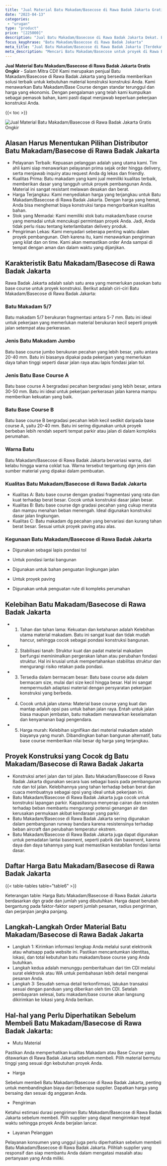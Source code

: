```yaml
---
title: "Jual Material Batu Makadam/Basecose di Rawa Badak Jakarta Gratis Ongkir"
date: "2023-04-13"
categories:
 - "urugan"
type: "product"
price: "[225000]"
description: "Jual Batu Makadam/Basecose di Rawa Badak Jakarta Dekat. Batu Makadam/Basecose ini sering dipakai dalam proyek konstruksi sebagai material jalan yang kuat dan tahan lama. Hubungi kami untuk informasi lebih lanjut."
focus_keyphrase: "Batu Makadam/Basecose di Rawa Badak Jakarta"
meta_title: "Jual Batu Makadam/Basecose di Rawa Badak Jakarta [Terdekat] - CDI"
meta_description: "Mencari Batu Makadam/Basecose untuk proyek di Rawa Badak Jakarta? Kami memiliki Batu Makadam/Basecose berkualitas untuk bahan pondasi. Raih penawaran terbaik sekarang."
---
```


**Jual Material Batu Makadam/Basecose di Rawa Badak Jakarta Gratis Ongkir** - Salam Mitra CDI! Kami merupakan penjual Batu Makadam/Basecose di Rawa Badak Jakarta yang bersedia memberikan solusi terbaik untuk kebutuhan material konstruksi konstruksi Anda. Kami menawarkan Batu Makadam/Base Course dengan standar terunggul dan harga yang ekonomis. Dengan pengalaman yang telah kami kumpulkan sebagai pemasok bahan, kami pasti dapat menjawab keperluan pekerjaan konstruksi Anda.

{{< toc >}}

![Jual Material Batu Makadam/Basecose di Rawa Badak Jakarta Gratis Ongkir](/images/urugan/batu-makadam-basecose-27.jpg)

## Alasan Harus Menentukan Pilihan Distributor Batu Makadam/Basecose di Rawa Badak Jakarta

*   Pelayanan Terbaik: Kepuasan pelanggan adalah yang utama kami. Tim ahli kami siap menawarkan pelayanan prima sejak order hingga delivery, serta menjawab inquiry atau request Anda dg lekas dan friendly.
*   Kualitas Prima: Batu makadam yang kami jual memiliki kualitas terbaik, memberikan dasar yang tangguh untuk proyek pembangunan Anda. Material ini sangat resistant melawan desakan dan berat.
*   Harga Terjangkau: Kami menyediakan harga yang terjangkau untuk Batu Makadam/Basecose di Rawa Badak Jakarta. Dengan harga yang hemat, Anda bisa menghemat biaya konstruksi tanpa mengorbankan kualitas bahan.
*   Stok yang Memadai: Kami memiliki stok batu makadam/base course yang memadai untuk mencukupi permintaan proyek Anda. Jadi, Anda tidak perlu risau tentang keterlambatan delivery produk.
*   Pengiriman Lekas: Kami menyadari seberapa penting waktu dalam proyek pembangunan. Oleh karena itu, kami menawarkan pengiriman yang kilat dan on time. Kami akan memastikan order Anda sampai di tempat dengan aman dan dalam waktu yang dijanjikan.

## Karakteristik Batu Makadam/Basecose di Rawa Badak Jakarta

Rawa Badak Jakarta adalah salah satu area yang memerlukan pasokan batu base course untuk proyek konstruksi. Berikut adalah ciri-ciri Batu Makadam/Basecose di Rawa Badak Jakarta:

### Batu Makadam 5/7

Batu makadam 5/7 berukuran fragmentasi antara 5-7 mm. Batu ini ideal untuk pekerjaan yang memerlukan material berukuran kecil seperti proyek jalan setempat atau perkerasan.

### Jenis Batu Makadam Jumbo

Batu base course jumbo berukuran pecahan yang lebih besar, yaitu antara 20-40 mm. Batu ini biasanya dipakai pada pekerjaan yang memerlukan daya tahan tinggi seperti dasar jalan raya atau lapis fondasi jalan tol.

### Jenis Batu Base Course A

Batu base course A bergradasi pecahan bergradasi yang lebih besar, antara 30-50 mm. Batu ini ideal untuk pekerjaan perkerasan jalan karena mampu memberikan kekuatan yang baik.

### Batu Base Course B

Batu base course B bergradasi pecahan lebih kecil sedikit daripada base course A, yaitu 20-40 mm. Batu ini sering digunakan untuk proyek berbeban lebih rendah seperti tempat parkir atau jalan di dalam kompleks perumahan.

### Warna Batu

Batu Makadam/Basecose di Rawa Badak Jakarta bervariasi warna, dari kelabu hingga warna coklat tua. Warna tersebut tergantung dgn jenis dan sumber material yang dipakai dalam pembuatan.

### Kualitas Batu Makadam/Basecose di Rawa Badak Jakarta

*   Kualitas A: Batu base course dengan gradasi fragmentasi yang rata dan kuat terhadap berat besar. Cocok untuk konstruksi dasar jalan besar.
*   Kualitas B: Batu base course dgn gradasi pecahan yang cukup merata dan mampu menahan beban menengah. Ideal digunakan konstruksi dasar jalan lingkungan.
*   Kualitas C: Batu makadam dg pecahan yang bervariasi dan kurang tahan berat besar. Sesuai untuk proyek paving atau alas.

### Kegunaan Batu Makadam/Basecose di Rawa Badak Jakarta

*   Digunakan sebagai lapis pondasi tol

*   Untuk pondasi lantai bangunan

*   Digunakan untuk bahan penguatan lingkungan jalan

*   Untuk proyek paving

*   Digunakan untuk penguatan rute di kompleks perumahan

## Kelebihan Batu Makadam/Basecose di Rawa Badak Jakarta

*   1. Tahan dan tahan lama: Kekuatan dan ketahanan adalah Kelebihan utama material makadam. Batu ini sangat kuat dan tidak mudah hancur, sehingga cocok sebagai pondasi konstruksi bangunan.

*   2. Stabilisasi tanah: Struktur kuat dan padat material makadam berfungsi meminimalkan pergerakan lahan atau perubahan fondasi struktur. Hal ini krusial untuk mempertahankan stabilitas struktur dan mengurangi risiko retakan pada pondasi.

*   3. Tersedia dalam bermacam besar: Batu base course ada dalam bermacam size, mulai dari size kecil hingga besar. Hal ini sangat mempermudah adaptasi material dengan persyaratan pekerjaan konstruksi yang berbeda.

*   4. Cocok untuk jalan utama: Material base course yang kuat dan mantap adalah opsi pas untuk bahan jalan raya. Entah untuk jalan biasa maupun jembatan, batu makadam menawarkan keselamatan dan kenyamanan bagi pengendara.

*   5. Harga murah: Kelebihan signifikan dari material makadam adalah biayanya yang murah. Dibandingkan bahan bangunan alternatif, batu base course memberikan nilai besar dg harga yang terjangkau.

## Proyek Konstruksi yang Cocok dg Batu Makadam/Basecose di Rawa Badak Jakarta

*   Konstruksi arteri jalan dan tol jalan. Batu Makadam/Basecose di Rawa Badak Jakarta digunakan secara luas sebagai basis pada pembangunan rute dan tol jalan. Kelebihannya yang tahan terhadap beban berat dan cuaca membuatnya sebagai opsi yang ideal untuk pekerjaan ini.
*   Batu Makadam/Basecose di Rawa Badak Jakarta juga cocok untuk konstruksi lapangan parkir. Kapasitasnya menyerap cairan dan resisten terhadap beban membantu mengurangi potensi genangan air dan kerusakan permukaan akibat kendaraan yang parkir.
*   Batu Makadam/Basecose di Rawa Badak Jakarta sering digunakan dalam pembangunan runway bandara karena resistensinya terhadap beban aircraft dan perubahan temperatur ekstrem.
*   Batu Makadam/Basecose di Rawa Badak Jakarta juga dapat digunakan untuk pemadatan lantai basement, seperti pabrik dan basement, karena daya dan daya tahannya yang kuat memastikan kestabilan fondasi lantai dasar.

## Daftar Harga Batu Makadam/Basecose di Rawa Badak Jakarta

{{< table-tables table="table6" >}}

Keterangan table: Harga Batu Makadam/Basecose di Rawa Badak Jakarta berdasarkan dgn grade dan jumlah yang dibutuhkan. Harga dapat berubah bergantung pada faktor-faktor seperti jumlah pesanan, radius pengiriman, dan perjanjian jangka panjang.

## Langkah-Langkah Order Material Batu Makadam/Basecose di Rawa Badak Jakarta

*   Langkah 1: Kirimkan informasi lengkap Anda melalui surat elektronik atau whatsapp pada website ini. Pastikan mencantumkan identitas, lokasi, dan total kebutuhan batu makadam/base course yang Anda butuhkan.
*   Langkah kedua adalah menunggu pemberitahuan dari tim CDI melalui surat elektronik atau WA untuk pembahasan lebih detail mengenai pesanan Anda.
*   Langkah 3: Sesudah semua detail terkonfirmasi, lakukan transaksi sesuai dengan panduan yang diberikan oleh tim CDI. Setelah pembayaran selesai, batu makadam/base course akan langsung dikirimkan ke lokasi yang Anda berikan.
## Hal-hal yang Perlu Diperhatikan Sebelum Membeli Batu Makadam/Basecose di Rawa Badak Jakarta:

*   Mutu Material

Pastikan Anda memperhatikan kualitas Makadam atau Base Course yang ditawarkan di Rawa Badak Jakarta sebelum membeli. Pilih material bermutu tinggi yang sesuai dgn kebutuhan proyek Anda.
*   Harga

Sebelum membeli Batu Makadam/Basecose di Rawa Badak Jakarta, penting untuk membandingkan biaya dari beberapa supplier. Dapatkan harga yang bersaing dan sesuai dg anggaran Anda.
*   Pengiriman

Ketahui estimasi durasi pengiriman Batu Makadam/Basecose di Rawa Badak Jakarta sebelum membeli. Pilih supplier yang dapat mengirimkan tepat waktu sehingga proyek Anda berjalan lancar.
*   Layanan Pelanggan

Pelayanan konsumen yang unggul juga perlu diperhatikan sebelum membeli Batu Makadam/Basecose di Rawa Badak Jakarta. Pilihlah supplier yang responsif dan siap membantu Anda dalam mengatasi masalah atau pertanyaan yang Anda miliki.